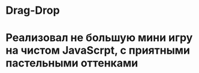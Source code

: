 # Drag-Drop
# Реализовал не большую мини игру на чистом JavaScrpt, с приятными пастельными оттенками
